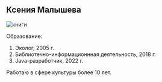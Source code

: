 ## Ксения Малышева

![книги](img/books.jpeg)

Образование:
1. Эколог, 2005 г.
2. Библиотечно-информационнная деятельность, 2018 г.
3. Java-разработчик, 2022 г. 

Работаю в сфере культуры более 10 лет. 